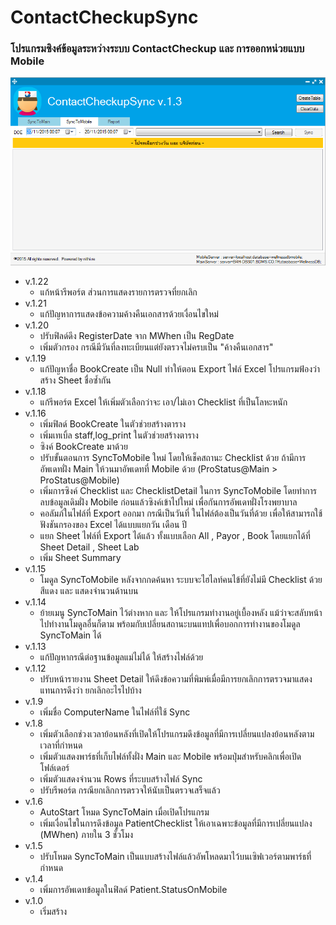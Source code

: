 ﻿# ContactCheckupSync
### โปรแกรมซิงค์ข้อมูลระหว่างระบบ ContactCheckup และ การออกหน่วยแบบ Mobile
![alt tag](https://github.com/oofdui/ContactCheckupSync/blob/master/SS.png)

* v.1.22
	* แก้หน้ารีพอร์ต ส่วนการแสดงรายการตรวจที่ยกเลิก
* v.1.21
	* แก้ปัญหาการแสดงข้อความค้างคืนเอกสารด้วยเงื่อนไขใหม่
* v.1.20
	* ปรับฟิลด์ดึง RegisterDate จาก MWhen เป็น RegDate
	* เพิ่มตัวกรอง กรณีมีวันที่ลงทะเบียนแต่ยังตรวจไม่ครบเป็น "ค้างคืนเอกสาร"
* v.1.19
	* แก้ปัญหาชื่อ BookCreate เป็น Null ทำให้ตอน Export ไฟล์ Excel โปรแกรมฟ้องว่าสร้าง Sheet ชื่อซ้ำกัน
* v.1.18
	* แก้รีพอร์ต Excel ให้เพิ่มตัวเลือกว่าจะ เอา/ไม่เอา Checklist ที่เป็นโลหะหนัก
* v.1.16
	* เพิ่มฟิลด์ BookCreate ในตัวช่วยสร้างตาราง
	* เพิ่มเทเบิ้ล staff,log_print ในตัวช่วยสร้างตาราง
	* ซิงค์ BookCreate มาด้วย
	* ปรับขั้นตอนการ SyncToMobile ใหม่ โดยให้เช็คสถานะ Checklist ด้วย ถ้ามีการอัพเดทฝั่ง Main ให้วนมาอัพเดทที่ Mobile ด้วย (ProStatus@Main > ProStatus@Mobile)
	* เพิ่มการซิงค์ Checklist และ ChecklistDetail ในการ SyncToMobile โดยทำการลบข้อมูลเดิมฝั่ง Mobile ก่อนแล้วซิงค์เข้าไปใหม่ เพื่อกันการอัพเดทฝั่งโรงพยาบาล
	* คอลัมภ์ในไฟล์ที่ Export ออกมา กรณีเป็นวันที่ ในไฟล์ต้องเป็นวันที่ด้วย เพื่อให้สามารถใช้ฟังชันกรองของ Excel ได้แบบแยกวัน เดือน ปี
	* แยก Sheet ไฟล์ที่ Export ได้แล้ว ทั้งแบบเลือก All , Payor , Book โดยแยกได้ที่ Sheet Detail , Sheet Lab
	* เพิ่ม Sheet Summary
* v.1.15
	* โมดูล SyncToMobile หลังจากกดค้นหา ระบบจะไฮไลท์คนไข้ที่ยังไม่มี Checklist ด้วยสีแดง และ แสดงจำนวนด้านบน
* v.1.14
	* ย้ายเมนู SyncToMain ไว้ต่างหาก และ ให้โปรแกรมทำงานอยู่เบื้องหลัง แม้ว่าจะสลับหน้าไปทำงานโมดูลอื่นก็ตาม พร้อมกับเปลี่ยนสถานะบนแทปเพื่อบอกการทำงานของโมดูล SyncToMain ได้
* v.1.13
	* แก้ปัญหากรณีต่อฐานข้อมูลแม่ไม่ได้ ให้สร้างไฟล์ด้วย
* v.1.12
	* ปรับหน้ารายงาน Sheet Detail ให้ดึงข้อความที่พิมพ์เมื่อมีการยกเลิกการตรวจมาแสดงแทนการดึงว่า ยกเลิกอะไรไปบ้าง
* v.1.9
	* เพิ่มชื่อ ComputerName ในไฟล์ที่ใช้ Sync
* v.1.8
	* เพิ่มตัวเลือกช่วงเวลาย้อนหลังที่เปิดให้โปรแกรมดึงข้อมูลที่มีการเปลี่ยนแปลงย้อนหลังตามเวลาที่กำหนด
	* เพิ่มตัวแสดงพาร์ธที่เก็บไฟล์ทั้งฝั่ง Main และ Mobile พร้อมปุ่มสำหรับคลิกเพื่อเปิดโฟล์เดอร์
	* เพิ่มตัวแสดงจำนวน Rows ที่ระบบสร้างไฟล์ Sync
	* ปรับรีพอร์ต กรณียกเลิกการตรวจให้นับเป็นตรวจเสร็จแล้ว
* v.1.6
	* AutoStart โหมด SyncToMain เมื่อเปิดโปรแกรม
	* เพิ่มเงื่อนไขในการดึงข้อมูล PatientChecklist ให้เอาเฉพาะข้อมูลที่มีการเปลี่ยนแปลง (MWhen) ภายใน 3 ชั่วโมง
* v.1.5
	* ปรับโหมด SyncToMain เป็นแบบสร้างไฟล์แล้วอัพโหลดมาไว้บนเซิฟเวอร์ตามพาร์ธที่กำหนด
* v.1.4
	* เพิ่มการอัพเดทข้อมูลในฟิลด์ Patient.StatusOnMobile
* v.1.0
  * เริ่มสร้าง
